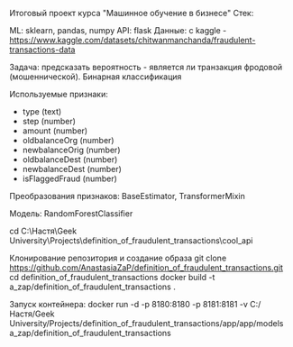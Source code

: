 Итоговый проект курса "Машинное обучение в бизнесе"
Стек:

ML: sklearn, pandas, numpy API: flask Данные: с kaggle - https://www.kaggle.com/datasets/chitwanmanchanda/fraudulent-transactions-data

Задача: предсказать вероятность - является ли транзакция фродовой (мошеннической). Бинарная классификация

Используемые признаки:
- type (text)
- step (number)
- amount (number)
- oldbalanceOrg (number)
- newbalanceOrig (number)
- oldbalanceDest (number)
- newbalanceDest (number)
- isFlaggedFraud (number)

Преобразования признаков: BaseEstimator, TransformerMixin

Модель: RandomForestClassifier

cd C:\Настя\Geek University\Projects\definition_of_fraudulent_transactions\cool_api

Клонирование репозитория и создание образа
git clone https://github.com/AnastasiaZaP/definition_of_fraudulent_transactions.git
cd definition_of_fraudulent_transactions
docker build -t a_zap/definition_of_fraudulent_transactions .

Запуск контейнера:
docker run -d -p 8180:8180 -p 8181:8181 -v C:/Настя/Geek University/Projects/definition_of_fraudulent_transactions/app/app/models a_zap/definition_of_fraudulent_transactions

